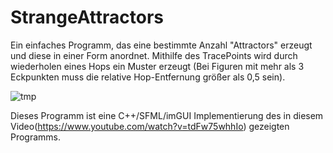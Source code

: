 # StrangeAttractors

Ein einfaches Programm, das eine bestimmte Anzahl "Attractors" erzeugt und diese in einer Form anordnet. Mithilfe des TracePoints
wird durch wiederholen eines Hops ein Muster erzeugt (Bei Figuren mit mehr als 3 Eckpunkten muss die relative Hop-Entfernung größer
als 0,5 sein).

![tmp](https://user-images.githubusercontent.com/21142935/27095555-69196bec-506e-11e7-854a-9821fadbb294.png)

Dieses Programm ist eine C++/SFML/imGUI Implementierung des in diesem Video(https://www.youtube.com/watch?v=tdFw75whhIo) gezeigten
Programms.
